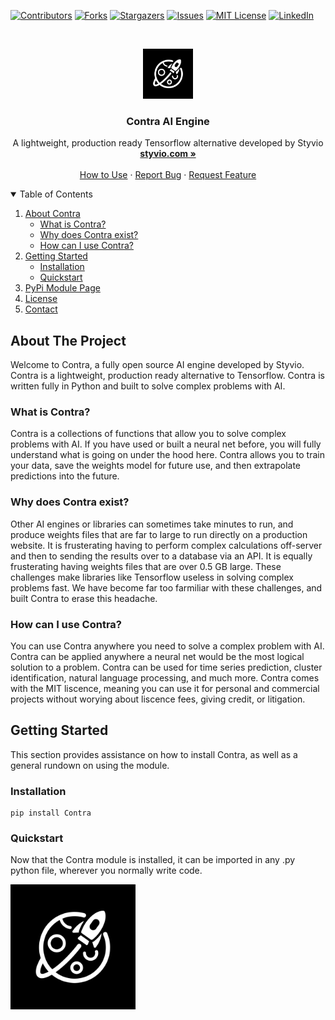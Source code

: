 [![Contributors][contributors-shield]][contributors-url]
[![Forks][forks-shield]][forks-url]
[![Stargazers][stars-shield]][stars-url]
[![Issues][issues-shield]][issues-url]
[![MIT License][license-shield]][license-url]
[![LinkedIn][linkedin-shield]][linkedin-url]



<!-- PROJECT LOGO -->
<br />
<p align="center">
  <a href="https://www.styvio.com">
    <img src="images/blackLogo.png" alt="Logo" width="80" height="80">
  </a>

  <h3 align="center">Contra AI Engine</h3>

  <p align="center">
    A lightweight, production ready Tensorflow alternative developed by Styvio
    <br />
    <a href="https://www.styvio.com"><strong>styvio.com »</strong></a>
    <br />
    <br />
    <a href="#get-started">How to Use</a>
    ·
    <a href="https://github.com/styvio/Contra/issues">Report Bug</a>
    ·
    <a href="https://github.com/styvio/Contra/issues">Request Feature</a>
  </p>
</p>



<!-- TABLE OF CONTENTS -->
<details open="open">
  <summary>Table of Contents</summary>
  <ol>
    <li>
      <a href="#about-the-project">About Contra</a>
      <ul>
        <li><a href="#what">What is Contra?</a></li>
        <li><a href="#why">Why does Contra exist?</a></li>
        <li><a href="#how">How can I use Contra?</a></li>
      </ul>
    </li>
    <li>
      <a href="#get-started">Getting Started</a>
      <ul>
        <li><a href="#python-installation">Installation</a></li>
        <li><a href="#quickstart">Quickstart</a></li>
      </ul>
    </li>
    <li><a href="">PyPi Module Page</a></li>
    <li><a href="https://github.com/styvio/Contra/blob/main/LICENSE.txt">License</a></li>
    <li><a href = "https://twitter.com/Styvioapp">Contact</a></li>
  </ol>
</details>



<!-- ABOUT THE PROJECT -->
## About The Project

<div id="about-the-project"></div>

Welcome to Contra, a fully open source AI engine developed by Styvio.  Contra is a lightweight, production ready alternative to Tensorflow.  Contra is written fully in Python and built to solve complex problems with AI.

<div id="what"></div>

### What is Contra?

Contra is a collections of functions that allow you to solve complex problems with AI.  If you have used or built a neural net before, you will fully understand what is going on under the hood here.  Contra allows you to train your data, save the weights model for future use, and then extrapolate predictions into the future.

<div id="why"></div>

### Why does Contra exist?

Other AI engines or libraries can sometimes take minutes to run, and produce weights files that are far to large to run directly on a production website.  It is frusterating having to perform complex calculations off-server and then to sending the results over to a database via an API.  It is equally frusterating having weights files that are over 0.5 GB large.  These challenges make libraries like Tensorflow useless in solving complex problems fast.  We have become far too farmiliar with these challenges, and built Contra to erase this headache.

<div id="how"></div>

### How can I use Contra?

You can use Contra anywhere you need to solve a complex problem with AI.  Contra can be applied anywhere a neural net would be the most logical solution to a problem.  Contra can be used for time series prediction, cluster identification, natural language processing, and much more.  Contra comes with the MIT liscence, meaning you can use it for personal and commercial projects without worying about liscence fees, giving credit, or litigation.

<!-- GETTING STARTED -->
<div id="get-started"></div>

## Getting Started

This section provides assistance on how to install Contra, as well as a general rundown on using the module.

<div id="python-installation"></div>

### Installation

 ```
pip install Contra
```
<div id="quickstart"></div>

 ### Quickstart

Now that the Contra module is installed, it can be imported in any .py python file, wherever you normally write code.



<a href="https://www.styvio.com/">
  <img src="images/blackLogo.png" data-canonical-src="images/blackLogo.png" width="200" height="200"/>
</a>

[contributors-shield]: https://github.com/styvio/Contra.svg?style=for-the-badge
[contributors-url]: https://github.com/styvio/Contra/graphs/contributors
[forks-shield]: https://github.com/styvio/Contra.svg?style=for-the-badge
[forks-url]: https://github.com/styvio/Contra/network/members
[stars-shield]: https://github.com/styvio/Contra.svg?style=for-the-badge
[stars-url]: https://github.com/styvio/Contra/stargazers
[issues-shield]: https://github.com/styvio/Contra.svg?style=for-the-badge
[issues-url]: https://github.com/styvio/Contra/issues
[license-shield]: https://github.com/styvio/Contra.svg?style=for-the-badge
[license-url]: https://github.com/styvio/Contra/blob/main/LICENSE
[linkedin-shield]: https://img.shields.io/badge/-LinkedIn-black.svg?style=for-the-badge&logo=linkedin&colorB=555
[linkedin-url]: https://www.linkedin.com/company/styvio
